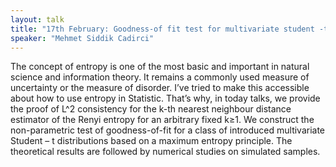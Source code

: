 ```yaml
---
layout: talk
title: "17th February: Goodness-of fit test for multivariate student -t distribution based on Rényi entropy"
speaker: "Mehmet Siddik Cadirci"
---
```


The concept of entropy is one of the most basic and important in natural science and information theory. It remains a commonly used measure of uncertainty or the measure of disorder.  I’ve tried to make this accessible about how to use entropy in Statistic. That’s why, in today talks, we provide the proof of L^2 consistency for the k-th nearest neighbour distance estimator of the Renyi entropy for an arbitrary fixed k≥1. We construct the non-parametric test of goodness-of-fit for a class of introduced multivariate Student – t distributions based on a maximum entropy principle. The theoretical results are followed by numerical studies on simulated samples.
